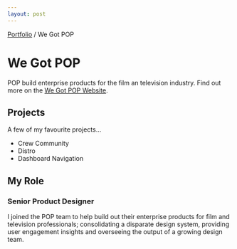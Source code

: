```yaml
---
layout: post
---
```


<span class="breadcrumbs">[Portfolio](../pages/portfolio) / We Got POP</span>

# We Got POP

POP build enterprise products for the film an television industry.  Find out more on the <a href="http://www.wegotpop.com" target="_blank">We Got POP Website</a>.

## Projects
A few of my favourite projects...

* Crew Community
* Distro
* Dashboard Navigation

## My Role 
### Senior Product Designer
I joined the POP team to help build out their enterprise products for film and television professionals; consolidating a disparate design system, providing user engagement insights and overseeing the output of a growing design team.

